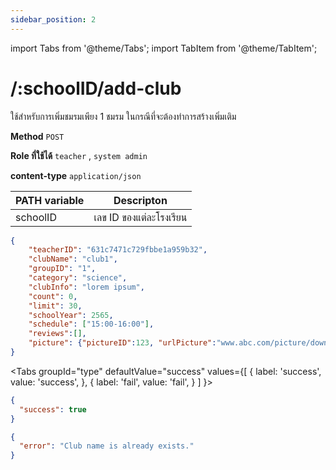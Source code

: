 ```yaml
---
sidebar_position: 2
---
```

import Tabs from '@theme/Tabs';
import TabItem from '@theme/TabItem';

# /:schoolID/add-club

ใช้สำหรับการเพิ่มชมรมเพียง 1 ชมรม ในกรณีที่จะต้องทำการสร้างเพิ่มเติม

**Method** `POST`

**Role ที่ใช้ได้** `teacher` , `system admin`

**content-type** `application/json`

|PATH variable |Descripton|
|-----|--------|
|schoolID|เลข ID ของแต่ละโรงเรียน |

```json title="Request"
{
    "teacherID": "631c7471c729fbbe1a959b32",
    "clubName": "club1",
    "groupID": "1",
    "category": "science",
    "clubInfo": "lorem ipsum",
    "count": 0,
    "limit": 30,
    "schoolYear": 2565,
    "schedule": ["15:00-16:00"],
    "reviews":[],
    "picture": {"pictureID":123, "urlPicture":"www.abc.com/picture/download"}
}
```


<Tabs
  groupId="type"
  defaultValue="success"
  values={[
    { label: 'success', value: 'success', },
    { label: 'fail', value: 'fail', }
  ]
}>

<TabItem value="success">

```json title="Response"
{
  "success": true
}
```
</TabItem>

<TabItem value="fail">

```json title="Response"
{
  "error": "Club name is already exists."
}
```
</TabItem>

</Tabs>
